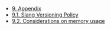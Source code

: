 - [9. Appendix](./index.md)
- [9.1. Slang Versioning Policy](./01-slang-versioning-policy/index.md)
- [9.2. Considerations on memory usage](./02-slang-memory-management/index.md)
